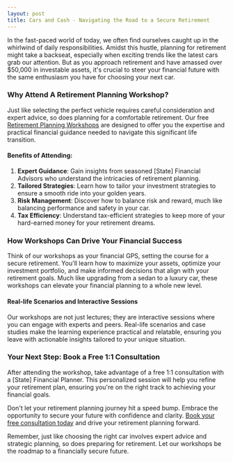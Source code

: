 ```yaml
---
layout: post
title: Cars and Cash - Navigating the Road to a Secure Retirement
---
```



In the fast-paced world of today, we often find ourselves caught up in the whirlwind of daily responsibilities. Amidst this hustle, planning for retirement might take a backseat, especially when exciting trends like the latest cars grab our attention. But as you approach retirement and have amassed over $50,000 in investable assets, it's crucial to steer your financial future with the same enthusiasm you have for choosing your next car.

### Why Attend A Retirement Planning Workshop?

Just like selecting the perfect vehicle requires careful consideration and expert advice, so does planning for a comfortable retirement. Our free [Retirement Planning Workshops](https://workshopsforretirement.com) are designed to offer you the expertise and practical financial guidance needed to navigate this significant life transition.

#### Benefits of Attending:

1. **Expert Guidance**: Gain insights from seasoned [State] Financial Advisors who understand the intricacies of retirement planning.
2. **Tailored Strategies**: Learn how to tailor your investment strategies to ensure a smooth ride into your golden years.
3. **Risk Management**: Discover how to balance risk and reward, much like balancing performance and safety in your car.
4. **Tax Efficiency**: Understand tax-efficient strategies to keep more of your hard-earned money for your retirement dreams.

### How Workshops Can Drive Your Financial Success

Think of our workshops as your financial GPS, setting the course for a secure retirement. You'll learn how to maximize your assets, optimize your investment portfolio, and make informed decisions that align with your retirement goals. Much like upgrading from a sedan to a luxury car, these workshops can elevate your financial planning to a whole new level.

#### Real-life Scenarios and Interactive Sessions

Our workshops are not just lectures; they are interactive sessions where you can engage with experts and peers. Real-life scenarios and case studies make the learning experience practical and relatable, ensuring you leave with actionable insights tailored to your unique situation.

### Your Next Step: Book a Free 1:1 Consultation

After attending the workshop, take advantage of a free 1:1 consultation with a [State] Financial Planner. This personalized session will help you refine your retirement plan, ensuring you're on the right track to achieving your financial goals.

Don't let your retirement planning journey hit a speed bump. Embrace the opportunity to secure your future with confidence and clarity. [Book your free consultation today](https://workshopsforretirement.com) and drive your retirement planning forward.

Remember, just like choosing the right car involves expert advice and strategic planning, so does preparing for retirement. Let our workshops be the roadmap to a financially secure future.